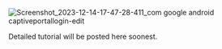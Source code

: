 ![Screenshot_2023-12-14-17-47-28-411_com google android captiveportallogin-edit](https://github.com/darkhoundz/KLCiS-TP-Link-Omada-Hotspot-E-Payment/assets/28075740/fe9faa09-eea2-402f-b0b9-ac6f757d2c65)

Detailed tutorial will be posted here soonest.
